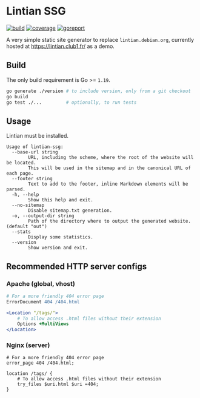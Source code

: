 # Lintian SSG

[![build][build-img]][build-url] [![coverage][cover-img]][cover-url] [![goreport][report-img]][report-url]

A very simple static site generator to replace `lintian.debian.org`,
currently hosted at <https://lintian.club1.fr/> as a demo.

## Build

The only build requirement is Go >= `1.19`.

```sh
go generate ./version # to include version, only from a git checkout
go build
go test ./...         # optionally, to run tests
```

## Usage

Lintian must be installed.

```--help
Usage of lintian-ssg:
  --base-url string
        URL, including the scheme, where the root of the website will be located.
        This will be used in the sitemap and in the canonical URL of each page.
  --footer string
        Text to add to the footer, inline Markdown elements will be parsed.
  -h, --help
        Show this help and exit.
  --no-sitemap
        Disable sitemap.txt generation.
  -o, --output-dir string
        Path of the directory where to output the generated website. (default "out")
  --stats
        Display some statistics.
  --version
        Show version and exit.
```

## Recommended HTTP server configs

### Apache (global, vhost)

```apache
# For a more friendly 404 error page
ErrorDocument 404 /404.html

<Location "/tags/">
	# To allow access .html files without their extension
	Options +MultiViews
</Location>
```

### Nginx (server)

```nginx
# For a more friendly 404 error page
error_page 404 /404.html;

location /tags/ {
    # To allow access .html files without their extension
    try_files $uri.html $uri =404;
}
```

[build-img]: https://github.com/n-peugnet/lintian-ssg/actions/workflows/build.yml/badge.svg
[build-url]: https://github.com/n-peugnet/lintian-ssg/actions/workflows/build.yml
[cover-img]: https://img.shields.io/codecov/c/gh/n-peugnet/lintian-ssg?token=8RRU5MBX0V
[cover-url]: https://codecov.io/gh/n-peugnet/lintian-ssg
[report-img]: https://goreportcard.com/badge/github.com/n-peugnet/lintian-ssg
[report-url]: https://goreportcard.com/report/github.com/n-peugnet/lintian-ssg
